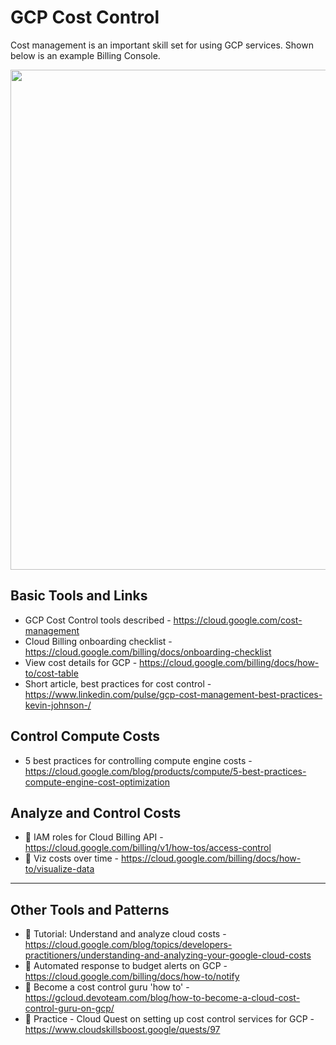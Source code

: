# GCP Cost Control

Cost management is an important skill set for using GCP services. Shown below is an example Billing Console.

<img src="https://github.com/lynnlangit/gcp-essentials/blob/master/7_sample_data/images/gcp-billing.png" width=800>

## Basic Tools and Links

- GCP Cost Control tools described - https://cloud.google.com/cost-management
- Cloud Billing onboarding checklist - https://cloud.google.com/billing/docs/onboarding-checklist
- View cost details for GCP - https://cloud.google.com/billing/docs/how-to/cost-table
- Short article, best practices for cost control - https://www.linkedin.com/pulse/gcp-cost-management-best-practices-kevin-johnson-/

## Control Compute Costs

- 5 best practices for controlling compute engine costs - https://cloud.google.com/blog/products/compute/5-best-practices-compute-engine-cost-optimization

## Analyze and Control Costs

- 🔑 IAM roles for Cloud Billing API - https://cloud.google.com/billing/v1/how-tos/access-control
- 👀 Viz costs over time - https://cloud.google.com/billing/docs/how-to/visualize-data

----

## Other Tools and Patterns

- 🧰 Tutorial: Understand and analyze cloud costs - https://cloud.google.com/blog/topics/developers-practitioners/understanding-and-analyzing-your-google-cloud-costs
- 📘 Automated response to budget alerts on GCP - https://cloud.google.com/billing/docs/how-to/notify
- 📖 Become a cost control guru 'how to' - https://gcloud.devoteam.com/blog/how-to-become-a-cloud-cost-control-guru-on-gcp/
- 🧰 Practice - Cloud Quest on setting up cost control services for GCP - https://www.cloudskillsboost.google/quests/97
